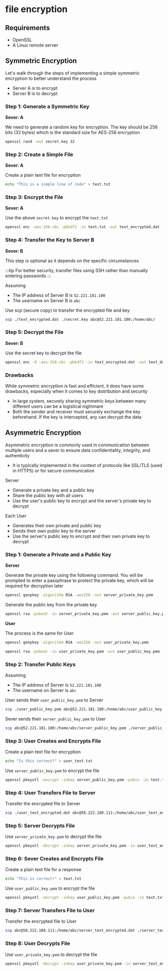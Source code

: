 # file encryption

## Requirements

- OpenSSL
- A Linux remote server

## Symmetric Encryption

Let's walk through the steps of implementing a simple symmetric encryption to better understand the process

- Server A is to encrypt
- Server B is to decrypt

### Step 1: Generate a Symmetric Key

**Sever: A**

We need to generate a random key for encryption. The key should be 256 bits (32 bytes) which is the standard size for AES-256 encryption

``` bash
openssl rand -out secret.key 32
```

### Step 2: Create a Simple File

**Sever: A**

Create a plain text file for encryption

``` bash
echo "This is a simple line of code" > text.txt
```

### Step 3: Encrypt the File

**Sever: A**

Use the above `secret.key` to encrypt the `text.txt`

``` bash
openssl enc -aes-256-cbc -pbkdf2 -in text.txt -out text_encrypted.dat -pass file:./secret.key
```

### Step 4: Transfer the Key to Server B

**Sever: B**

This step is optional as it depends on the specific circumstances

:::tip
For better security, transfer files using SSH rather than manually entering passwords
:::

Assuming

- The IP address of Server B is `52.221.181.100`
- The username on Server B is `abc`

Use scp (secure copy) to transfer the encrypted file and key

``` bash
scp ./text_encrypted.dat ./secret.key abc@52.221.181.100:/home/abc/
```

### Step 5: Decrypt the File

**Sever: B**

Use the secret key to decrypt the file

``` bash
openssl enc -d -aes-256-cbc -pbkdf2 -in text_encrypted.dat -out text_decrypted.txt -pass file:./secret.key
```

### Drawbacks

While symmetric encryption is fast and efficient, it does have some drawbacks, especially when it comes to key distribution and security

- In large system, securely sharing symmetric keys between many different users can be a logistical nightmare
- Both the sender and receiver must securely exchange the key beforehand. If the key is intercepted, any can decrypt the data

## Asymmetric Encryption

Asymmetric encryption is commonly used in communication between multiple users and a sever to ensure data confidentiality, integrity, and authenticity

- It is typically implemented in the context of protocols like SSL/TLS (used in HTTPS) or for secure communication

Server

- Generate a private key and a public key
- Share the public key with all users
- Use the user's public key to encrypt and the server's private key to decrypt

Each User

- Generates their own private and public key
- Sends their own public key to the server
- Use the server's public key to encrypt and their own private key to decrypt

### Step 1: Generate a Private and a Public Key

**Server**

Generate the private key using the following command. You will be prompted to enter a passphrase to protect the private key, which will be required for decryption later

``` bash
openssl genpkey -algorithm RSA -aes256 -out server_private_key.pem
```

Generate the public key from the private key

``` bash
openssl rsa -pubout -in server_private_key.pem -out server_public_key.pem
```

**User**

The process is the same for User

``` bash
openssl genpkey -algorithm RSA -aes256 -out user_private_key.pem
```

``` bash
openssl rsa -pubout -in user_private_key.pem -out user_public_key.pem
```

### Step 2: Transfer Public Keys

Assuming

- The IP address of Server is `52.221.181.100`
- The username on Server is `abc`

User sends their `user_public_key.pem` to Server

``` bash
scp ./user_public_key.pem abc@52.221.181.100:/home/abc/user_public_key.pem
```

Sever sends their `server_public_key.pem` to User

``` bash
scp abc@52.221.181.100:/home/abc/server_public_key.pem ./server_public_key.pem
```

### Step 3: User Creates and Encrypts File

Create a plain text file for encryption

``` bash
echo "Is this correct?" > user_text.txt
```

Use `server_public_key.pem` to encrypt the file

``` bash
openssl pkeyutl -encrypt -inkey server_public_key.pem -pubin -in text.txt -out user_text_encrypted.dat
```

### Step 4: User Transfers File to Server

Transfer the encrypted file to Server

``` bash
scp ./user_text_encrypted.dat abc@58.222.188.111:/home/abc/user_text_encrypted.dat
```

### Step 5: Server Decrypts File

Use `server_private_key.pem` to decrypt the file

``` bash
openssl pkeyutl -decrypt -inkey server_private_key.pem -in user_text_encrypted.dat -out user_text_decrypted.txt
```

### Step 6: Sever Creates and Encrypts File

Create a plain text file for a response

``` bash
echo "This is correct!" > text.txt
```

Use `user_public_key.pem` to encrypt the file

``` bash
openssl pkeyutl -encrypt -inkey user_public_key.pem -pubin -in text.txt -out server_text_encrypted.dat
```

### Step 7: Server Transfers File to User

Transfer the encrypted file to User

``` bash
scp abc@58.222.188.111:/home/abc/server_text_encrypted.dat ./server_text_encrypted.dat
```

### Step 8: User Decrypts File

Use `user_private_key.pem` to decrypt the file

``` bash
openssl pkeyutl -decrypt -inkey user_private_key.pem -in server_text_encrypted.dat -out server_text_decrypted.txt
```
